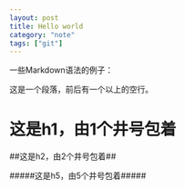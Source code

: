 ```yaml
---
layout: post
title: Hello world
category: "note"
tags: ["git"]
---
```


一些Markdown语法的例子：

这是一个段落，前后有一个以上的空行。

# 这是h1，由1个井号包着 #

##这是h2，由2个井号包着##

#####这是h5，由5个井号包着#####